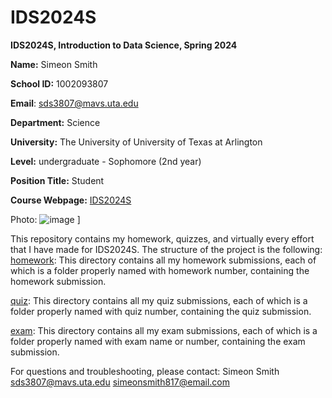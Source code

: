 # IDS2024S

**IDS2024S, Introduction to Data Science, Spring 2024**

**Name:** Simeon Smith 

**School ID:** 1002093807

**Email**: sds3807@mavs.uta.edu

**Department:** Science

**University:** The University of University of Texas at Arlington

**Level:** undergraduate - Sophomore (2nd year) 

**Position Title:** Student

**Course Webpage:** [IDS2024S](cdslab.org/IDS2024S)

Photo:  ![image](https://github.com/Bigsimtrap/IDS2024S/assets/157654735/8bf7fcd9-3591-4487-9e33-d085b7dd4124)
]

This repository contains my homework, quizzes, and virtually every effort that I have made for IDS2024S. The structure of the project is the following:
[homework](./hw): 
This directory contains all my homework submissions, each of which is a folder properly named with homework number, containing the homework submission.

[quiz](.quiz): 
This directory contains all my quiz submissions, each of which is a folder properly named with quiz number, containing the quiz submission.

[exam](./exam): 
This directory contains all my exam submissions, each of which is a folder properly named with exam name or number, containing the exam submission.

For questions and troubleshooting, please contact:
Simeon Smith
sds3807@mavs.uta.edu
simeonsmith817@email.com

